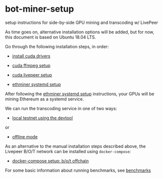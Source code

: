# bot-miner-setup

setup instructions for side-by-side GPU mining and transcoding w/ LivePeer

As time goes on, alternative installation options will be added, but for now, this document is based on Ubuntu 18.04 LTS.

Go through the following installation steps, in order:

* [install cuda drivers](ubuntu/install-cuda.md)

* [cuda ffmpeg setup](ubuntu/cuda-ffmpeg-setup.md)

* [cuda livepeer setup](ubuntu/cuda-livepeer-setup.md)

* [ethminer systemd setup](ubuntu/ethminer-systemd-setup.md)

After following the [ethminer systemd setup](ubuntu/ethminer-systemd-setup.md) instructions, your GPUs will be mining Ethereum as a systemd service.

We can run the transcoding service in one of two ways:

* [local testnet using the devtool](testnet-devtool.md)

or

* [offline mode](offline.md)

As an alternative to the manual installation steps described above, the Livepeer B/O/T network can be installed using `docker-compose`:

* [docker-compose setup: b/o/t offchain](ubuntu/cuda-docker-compose-setup-b_o_t-offchain)

For some basic information about running benchmarks, see [benchmarks](benchmarks.md)
